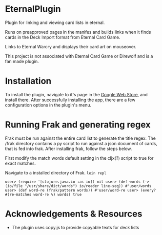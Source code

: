 # EternalPlugin
Plugin for linking and viewing card lists in eternal.

Runs on preapproved pages in the manifes and builds links when it finds cards in the Deck Import format from Eternal Card Game.

Links to Eternal Warcry and displays their card art on mouseover.

This project is not associated with Eternal Card Game or Direwolf and is a fan made plugin.

# Installation
To install the plugin, navigate to it's page in the [Google Web Store](https://chrome.google.com/webstore/detail/eternal-card-plugin/lnkfahodgopogehaemmnjcneolimcnbn), and install there. After successfully installing the app, there are a few configuration options in the plugin's menu.

# Running Frak and generating regex
Frak must be run against the entire card list to generate the title regex. The /frak directory contains a py script to run against a json document of cards, that is fed into frak. After installing frak, follow the steps below.

First modify the match words default setting in the cljx(?) script to true for exact matches.

Navigate to a installed directory of Frak.
`lein repl`

`user> (require '[clojure.java.io :as io])
nil
user> (def words
           (-> (io/file "/usr/share/dict/words")
               io/reader
               line-seq))
#'user/words
user> (def word-re (frak/pattern words))
#'user/word-re
user> (every? #(re-matches word-re %) words)
true`


# Acknowledgements & Resources
+ The plugin uses copy.js to provide copyable texts for deck lists